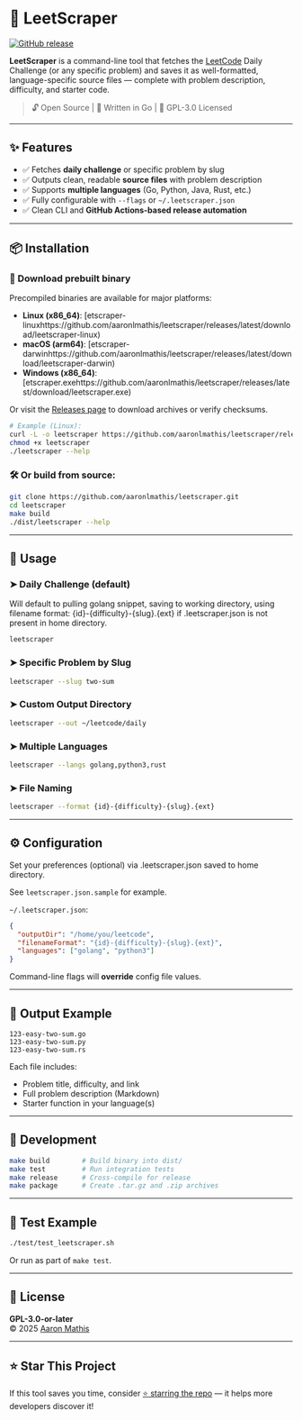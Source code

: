 # 🧠 LeetScraper
[![GitHub release](https://img.shields.io/github/v/release/aaronlmathis/leetscraper?label=Download)](https://github.com/aaronlmathis/leetscraper/releases/latest)

**LeetScraper** is a command-line tool that fetches the [LeetCode](https://leetcode.com) Daily Challenge (or any specific problem) and saves it as well-formatted, language-specific source files — complete with problem description, difficulty, and starter code.

> 🔓 Open Source | 🐹 Written in Go | 📘 GPL-3.0 Licensed

---

## ✨ Features

- ✅ Fetches **daily challenge** or specific problem by slug  
- ✅ Outputs clean, readable **source files** with problem description  
- ✅ Supports **multiple languages** (Go, Python, Java, Rust, etc.)  
- ✅ Fully configurable with `--flags` or `~/.leetscraper.json`  
- ✅ Clean CLI and **GitHub Actions-based release automation**

---

## 📦 Installation

### 🐳 Download prebuilt binary


Precompiled binaries are available for major platforms:

- **Linux (x86_64)**: [etscraper-linuxhttps://github.com/aaronlmathis/leetscraper/releases/latest/download/leetscraper-linux)
- **macOS (arm64)**: [etscraper-darwinhttps://github.com/aaronlmathis/leetscraper/releases/latest/download/leetscraper-darwin)
- **Windows (x86_64)**: [etscraper.exehttps://github.com/aaronlmathis/leetscraper/releases/latest/download/leetscraper.exe)

Or visit the [Releases page](https://github.com/aaronlmathis/leetscraper/releases) to download archives or verify checksums.

```sh
# Example (Linux):
curl -L -o leetscraper https://github.com/aaronlmathis/leetscraper/releases/latest/download/leetscraper-linux
chmod +x leetscraper
./leetscraper --help

```

### 🛠 Or build from source:

```bash
git clone https://github.com/aaronlmathis/leetscraper.git
cd leetscraper
make build
./dist/leetscraper --help
```

---

## 🚀 Usage

### ➤ Daily Challenge (default)
Will default to pulling golang snippet, saving to working directory, using filename format: {id}-{difficulty}-{slug}.{ext} if .leetscraper.json is not present in home directory.
```bash
leetscraper
```

### ➤ Specific Problem by Slug

```bash
leetscraper --slug two-sum
```

### ➤ Custom Output Directory

```bash
leetscraper --out ~/leetcode/daily
```

### ➤ Multiple Languages

```bash
leetscraper --langs golang,python3,rust
```
### ➤ File Naming 
```bash
leetscraper --format {id}-{difficulty}-{slug}.{ext}
```
---

## ⚙️ Configuration
Set your preferences (optional) via .leetscraper.json saved to home directory.

See `leetscraper.json.sample` for example.

`~/.leetscraper.json`:

```json
{
  "outputDir": "/home/you/leetcode",
  "filenameFormat": "{id}-{difficulty}-{slug}.{ext}",
  "languages": ["golang", "python3"]
}
```

Command-line flags will **override** config file values.

---

## 📁 Output Example

```text
123-easy-two-sum.go
123-easy-two-sum.py
123-easy-two-sum.rs
```

Each file includes:

- Problem title, difficulty, and link  
- Full problem description (Markdown)  
- Starter function in your language(s)

---

## 🔧 Development

```bash
make build        # Build binary into dist/
make test         # Run integration tests
make release      # Cross-compile for release
make package      # Create .tar.gz and .zip archives
```

---

## 🧪 Test Example

```bash
./test/test_leetscraper.sh
```

Or run as part of `make test`.

---

## 📜 License

**GPL-3.0-or-later**  
© 2025 [Aaron Mathis](mailto:aaron.mathis@gmail.com)

---

## ⭐️ Star This Project

If this tool saves you time, consider [⭐ starring the repo](https://github.com/aaronlmathis/leetscraper) — it helps more developers discover it!
